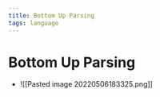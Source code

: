 ```yaml
---
title: Bottom Up Parsing
tags: language
---
```


# Bottom Up Parsing
- ![[Pasted image 20220506183325.png]]





























